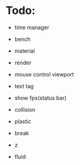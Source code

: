 # Todo:

* time manager

* bench

* material

* render

* mouse control viewport

* text tag

* show fps(status bar)

* collision

* plastic

* break

* z

* fluid
